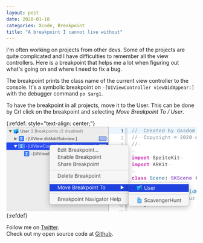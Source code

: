 ```yaml
---
layout: post
date: 2020-01-18
categories: Xcode, Breakpoint
title: "A breakpoint I cannot live without"
---
```


I'm often working on projects from other devs.
Some of the projects are quite complicated and I have difficulties to remember all the view controllers.
Here is a breakpoint that helps me a lot when figuring out what's going on and where I need to fix a bug.

The breakpoint prints the class name of the current view controller to the console.
It's a symbolic breakpoint on `-[UIViewController viewDidAppear:]` with the debugger command `po $arg1`.

To have the breakpoint in all projects, move it to the User.
This can be done by Crl click on the breakpoint and selecting *Move Breakpoint To / User*.

{:refdef: style="text-align: center;"}
![](../assets/2020-01-18/move_breakpoint_to_user.png)
{:refdef}

Follow me on [Twitter](https://twitter.com/dasdom).   
Check out my open source code at [Github](https://github.com/dasdom).
